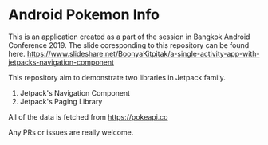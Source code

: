 # Android Pokemon Info

This is an application created as a part of the session in Bangkok Android Conference 2019.
The slide coresponding to this repository can be found here.
https://www.slideshare.net/BoonyaKitpitak/a-single-activity-app-with-jetpacks-navigation-component

This repository aim to demonstrate two libraries in Jetpack family.
1. Jetpack's Navigation Component
2. Jetpack's Paging Library

All of the data is fetched from https://pokeapi.co

Any PRs or issues are really welcome.
